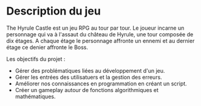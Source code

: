 # Description du jeu

The Hyrule Castle est un jeu RPG au tour par tour. 
Le joueur incarne un personnage qui va à l'assaut du château de Hyrule, une tour composée de dix étages.
A chaque étage le personnage affronte un ennemi et au dernier étage ce denier affronte le Boss.

Les objectifs du projet :
- Gérer des problématiques liées au développement d'un jeu.
- Gérer les entrées des utilisatuers et la gestion des erreurs.
- Améliorer nos connaissances en programmation en créant un script.
- Créer un gameplay autour de fonctions algorithmiques et mathématiques.

